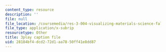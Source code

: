 ```yaml
---
content_type: resource
description: ''
file: null
file_location: /coursemedia/res-3-004-visualizing-materials-science-fall-2017/28184bf4dcd272d1aa7850ff41e8dd87_yb-cS9xeNqs.srt
file_type: application/x-subrip
resourcetype: Other
title: 3play caption file
uid: 28184bf4-dcd2-72d1-aa78-50ff41e8dd87
---
```

